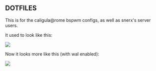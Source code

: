 <h2>DOTFILES</h2>

This is for the caligula@rome bspwm configs, as well as snerx's server users.


It used to look like this: 

<img src="https://i.redd.it/9ioonxgbzi3z.png">

Now it looks more like this (with wal enabled):

<img src="https://i.imgur.com/tB3XTR8.gif">
